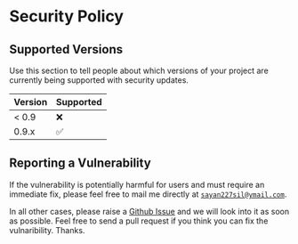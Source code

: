 # Security Policy

## Supported Versions

Use this section to tell people about which versions of your project are
currently being supported with security updates.

| Version | Supported          |
| ------- | ------------------ |
| < 0.9   | :x:                |
|  0.9.x  | :white_check_mark: |

## Reporting a Vulnerability

If the vulnerability is potentially harmful for users and must require an immediate fix, please feel free to mail me directly at [`sayan227sil@ymail.com`](mailto:sayan227sil@ymail.com).

In all other cases, please raise a [Github Issue](https://github.com/sayansil/Ecosystem/issues) and we will look into it as soon as possible. Feel free to send a pull request if you think you can fix the vulnaribility. Thanks.
